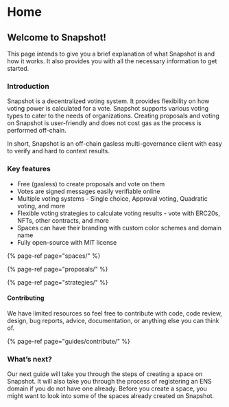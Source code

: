 # Home

## Welcome to Snapshot!

This page intends to give you a brief explanation of what Snapshot is and how it works. It also provides you with all the necessary information to get started.

### Introduction

Snapshot is a decentralized voting system. It provides flexibility on how voting power is calculated for a vote. Snapshot supports various voting types to cater to the needs of organizations. Creating proposals and voting on Snapshot is user-friendly and does not cost gas as the process is performed off-chain.

In short, Snapshot is an off-chain gasless multi-governance client with easy to verify and hard to contest results.

### Key features

* Free \(gasless\) to create proposals and vote on them
* Votes are signed messages easily verifiable online
* Multiple voting systems - Single choice, Approval voting, Quadratic voting, and more
* Flexible voting strategies to calculate voting results - vote with ERC20s, NFTs, other contracts, and more
* Spaces can have their branding with custom color schemes and domain name
* Fully open-source with MIT license

{% page-ref page="spaces/" %}

{% page-ref page="proposals/" %}

{% page-ref page="strategies/" %}

#### Contributing

We have limited resources so feel free to contribute with code, code review, design, bug reports, advice, documentation, or anything else you can think of.

{% page-ref page="guides/contribute/" %}

### **What’s next?**

Our next guide will take you through the steps of creating a space on Snapshot. It will also take you through the process of registering an ENS domain if you do not have one already. Before you create a space, you might want to look into some of the spaces already created on Snapshot.


